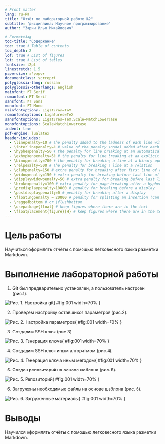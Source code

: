 ```yaml
---
# Front matter
lang: ru-RU
title: "Отчёт по лабораторной работе №2"
subtitle: "дисциплина: Научное программирование"
author: "Зорин Илья Михайлович"

# Formatting
toc-title: "Содержание"
toc: true # Table of contents
toc_depth: 2
lof: true # List of figures
lot: true # List of tables
fontsize: 12pt
linestretch: 1.5
papersize: a4paper
documentclass: scrreprt
polyglossia-lang: russian
polyglossia-otherlangs: english
mainfont: PT Serif
romanfont: PT Serif
sansfont: PT Sans
monofont: PT Mono
mainfontoptions: Ligatures=TeX
romanfontoptions: Ligatures=TeX
sansfontoptions: Ligatures=TeX,Scale=MatchLowercase
monofontoptions: Scale=MatchLowercase
indent: true
pdf-engine: lualatex
header-includes:
  - \linepenalty=10 # the penalty added to the badness of each line within a paragraph (no associated penalty node) Increasing the value makes tex try to have fewer lines in the paragraph.
  - \interlinepenalty=0 # value of the penalty (node) added after each line of a paragraph.
  - \hyphenpenalty=50 # the penalty for line breaking at an automatically inserted hyphen
  - \exhyphenpenalty=50 # the penalty for line breaking at an explicit hyphen
  - \binoppenalty=700 # the penalty for breaking a line at a binary operator
  - \relpenalty=500 # the penalty for breaking a line at a relation
  - \clubpenalty=150 # extra penalty for breaking after first line of a paragraph
  - \widowpenalty=150 # extra penalty for breaking before last line of a paragraph
  - \displaywidowpenalty=50 # extra penalty for breaking before last line before a display math
  - \brokenpenalty=100 # extra penalty for page breaking after a hyphenated line
  - \predisplaypenalty=10000 # penalty for breaking before a display
  - \postdisplaypenalty=0 # penalty for breaking after a display
  - \floatingpenalty = 20000 # penalty for splitting an insertion (can only be split footnote in standard LaTeX)
  - \raggedbottom # or \flushbottom
  - \usepackage{float} # keep figures where there are in the text
  - \floatplacement{figure}{H} # keep figures where there are in the text
---
```


# Цель работы

Научиться оформлять отчёты с помощью легковесного языка разметки Markdown.

# Выполнение лабораторной работы

1. Git был предварительно установлен, а пользователь настроен (рис.1).

![Рис. 1. Настройка git](images/1.png){ #fig:001 width=70% }

2. Проведем настройку оставшихся параметров (рис.2).

![Рис. 2. Настройка параметров](images/2.png){ #fig:001 width=70% }

3. Создадим SSH ключ (рис.3).

![Рис. 3. Генерация ключа](images/3.png){ #fig:001 width=70% }

4. Создадим SSH ключ иным алгоритмом (рис.4).

![Рис. 4. Генерация ключа иным методом](images/4.png){ #fig:001 width=70% }

5. Создан репозиторий на основе шаблона (рис. 5).

![Рис. 5. Репозиторий](images/5.png){ #fig:001 width=70% }

6. Загружены необходимые файлы на основе шаблона (рис. 6).

![Рис. 6. Загруженные материалы](images/6.png){ #fig:001 width=70% }

# Выводы

Научился оформлять отчёты с помощью легковесного языка разметки Markdown.
